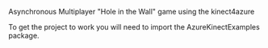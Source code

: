 Asynchronous Multiplayer "Hole in the Wall" game using the kinect4azure

To get the project to work you will need to import the AzureKinectExamples package.
